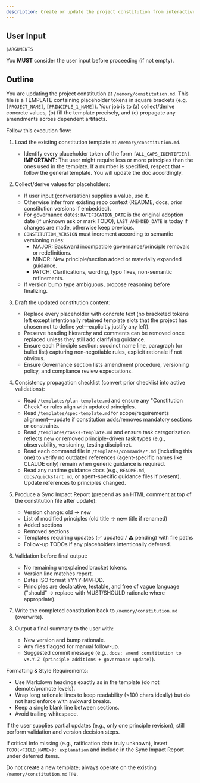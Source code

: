```yaml
---
description: Create or update the project constitution from interactive or provided principle inputs, ensuring all dependent templates stay in sync.
---
```


## User Input

```text
$ARGUMENTS
```

You **MUST** consider the user input before proceeding (if not empty).

## Outline

You are updating the project constitution at `/memory/constitution.md`. This
file is a TEMPLATE containing placeholder tokens in square brackets (e.g.
`[PROJECT_NAME]`, `[PRINCIPLE_1_NAME]`). Your job is to (a) collect/derive
concrete values, (b) fill the template precisely, and (c) propagate any
amendments across dependent artifacts.

Follow this execution flow:

1. Load the existing constitution template at `/memory/constitution.md`.
   - Identify every placeholder token of the form `[ALL_CAPS_IDENTIFIER]`.
     **IMPORTANT**: The user might require less or more principles than the ones
     used in the template. If a number is specified, respect that - follow the
     general template. You will update the doc accordingly.

2. Collect/derive values for placeholders:
   - If user input (conversation) supplies a value, use it.
   - Otherwise infer from existing repo context (README, docs, prior
     constitution versions if embedded).
   - For governance dates: `RATIFICATION_DATE` is the original adoption date (if
     unknown ask or mark TODO), `LAST_AMENDED_DATE` is today if changes are
     made, otherwise keep previous.
   - `CONSTITUTION_VERSION` must increment according to semantic versioning
     rules:
     - MAJOR: Backward incompatible governance/principle removals or
       redefinitions.
     - MINOR: New principle/section added or materially expanded guidance.
     - PATCH: Clarifications, wording, typo fixes, non-semantic refinements.
   - If version bump type ambiguous, propose reasoning before finalizing.

3. Draft the updated constitution content:
   - Replace every placeholder with concrete text (no bracketed tokens left
     except intentionally retained template slots that the project has chosen
     not to define yet—explicitly justify any left).
   - Preserve heading hierarchy and comments can be removed once replaced unless
     they still add clarifying guidance.
   - Ensure each Principle section: succinct name line, paragraph (or bullet
     list) capturing non‑negotiable rules, explicit rationale if not obvious.
   - Ensure Governance section lists amendment procedure, versioning policy, and
     compliance review expectations.

4. Consistency propagation checklist (convert prior checklist into active
   validations):
   - Read `/templates/plan-template.md` and ensure any "Constitution Check" or
     rules align with updated principles.
   - Read `/templates/spec-template.md` for scope/requirements alignment—update
     if constitution adds/removes mandatory sections or constraints.
   - Read `/templates/tasks-template.md` and ensure task categorization reflects
     new or removed principle-driven task types (e.g., observability,
     versioning, testing discipline).
   - Read each command file in `/templates/commands/*.md` (including this one)
     to verify no outdated references (agent-specific names like CLAUDE only)
     remain when generic guidance is required.
   - Read any runtime guidance docs (e.g., `README.md`, `docs/quickstart.md`, or
     agent-specific guidance files if present). Update references to principles
     changed.

5. Produce a Sync Impact Report (prepend as an HTML comment at top of the
   constitution file after update):
   - Version change: old → new
   - List of modified principles (old title → new title if renamed)
   - Added sections
   - Removed sections
   - Templates requiring updates (✅ updated / ⚠ pending) with file paths
   - Follow-up TODOs if any placeholders intentionally deferred.

6. Validation before final output:
   - No remaining unexplained bracket tokens.
   - Version line matches report.
   - Dates ISO format YYYY-MM-DD.
   - Principles are declarative, testable, and free of vague language ("should"
     → replace with MUST/SHOULD rationale where appropriate).

7. Write the completed constitution back to `/memory/constitution.md`
   (overwrite).

8. Output a final summary to the user with:
   - New version and bump rationale.
   - Any files flagged for manual follow-up.
   - Suggested commit message (e.g.,
     `docs: amend constitution to vX.Y.Z (principle additions + governance update)`).

Formatting & Style Requirements:

- Use Markdown headings exactly as in the template (do not demote/promote
  levels).
- Wrap long rationale lines to keep readability (<100 chars ideally) but do not
  hard enforce with awkward breaks.
- Keep a single blank line between sections.
- Avoid trailing whitespace.

If the user supplies partial updates (e.g., only one principle revision), still
perform validation and version decision steps.

If critical info missing (e.g., ratification date truly unknown), insert
`TODO(<FIELD_NAME>): explanation` and include in the Sync Impact Report under
deferred items.

Do not create a new template; always operate on the existing
`/memory/constitution.md` file.

